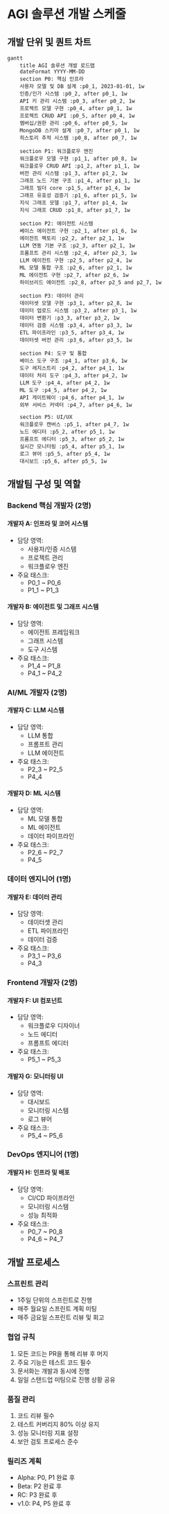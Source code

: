 # AGI 솔루션 개발 스케줄

## 개발 단위 및 퀀트 차트

```mermaid
gantt
    title AGI 솔루션 개발 로드맵
    dateFormat YYYY-MM-DD
    section P0: 핵심 인프라
    사용자 모델 및 DB 설계 :p0_1, 2023-01-01, 1w
    인증/인가 시스템 :p0_2, after p0_1, 1w
    API 키 관리 시스템 :p0_3, after p0_2, 1w
    프로젝트 모델 구현 :p0_4, after p0_1, 1w
    프로젝트 CRUD API :p0_5, after p0_4, 1w
    멤버십/권한 관리 :p0_6, after p0_5, 1w
    MongoDB 스키마 설계 :p0_7, after p0_1, 1w
    히스토리 추적 시스템 :p0_8, after p0_7, 1w

    section P1: 워크플로우 엔진
    워크플로우 모델 구현 :p1_1, after p0_8, 1w
    워크플로우 CRUD API :p1_2, after p1_1, 1w
    버전 관리 시스템 :p1_3, after p1_2, 1w
    그래프 노드 기본 구조 :p1_4, after p1_1, 1w
    그래프 빌더 core :p1_5, after p1_4, 1w
    그래프 유효성 검증기 :p1_6, after p1_5, 1w
    지식 그래프 모델 :p1_7, after p1_4, 1w
    지식 그래프 CRUD :p1_8, after p1_7, 1w

    section P2: 에이전트 시스템
    베이스 에이전트 구현 :p2_1, after p1_6, 1w
    에이전트 팩토리 :p2_2, after p2_1, 1w
    LLM 연동 기본 구조 :p2_3, after p2_1, 1w
    프롬프트 관리 시스템 :p2_4, after p2_3, 1w
    LLM 에이전트 구현 :p2_5, after p2_4, 1w
    ML 모델 통합 구조 :p2_6, after p2_1, 1w
    ML 에이전트 구현 :p2_7, after p2_6, 1w
    하이브리드 에이전트 :p2_8, after p2_5 and p2_7, 1w

    section P3: 데이터 관리
    데이터셋 모델 구현 :p3_1, after p2_8, 1w
    데이터 업로드 시스템 :p3_2, after p3_1, 1w
    데이터 변환기 :p3_3, after p3_2, 1w
    데이터 검증 시스템 :p3_4, after p3_3, 1w
    ETL 파이프라인 :p3_5, after p3_4, 1w
    데이터셋 버전 관리 :p3_6, after p3_5, 1w

    section P4: 도구 및 통합
    베이스 도구 구조 :p4_1, after p3_6, 1w
    도구 레지스트리 :p4_2, after p4_1, 1w
    데이터 처리 도구 :p4_3, after p4_2, 1w
    LLM 도구 :p4_4, after p4_2, 1w
    ML 도구 :p4_5, after p4_2, 1w
    API 게이트웨이 :p4_6, after p4_1, 1w
    외부 서비스 커넥터 :p4_7, after p4_6, 1w

    section P5: UI/UX
    워크플로우 캔버스 :p5_1, after p4_7, 1w
    노드 에디터 :p5_2, after p5_1, 1w
    프롬프트 에디터 :p5_3, after p5_2, 1w
    실시간 모니터링 :p5_4, after p5_1, 1w
    로그 뷰어 :p5_5, after p5_4, 1w
    대시보드 :p5_6, after p5_5, 1w
```

## 개발팀 구성 및 역할

### Backend 핵심 개발자 (2명)

#### 개발자 A: 인프라 및 코어 시스템
- 담당 영역:
  - 사용자/인증 시스템
  - 프로젝트 관리
  - 워크플로우 엔진
- 주요 태스크:
  - P0_1 ~ P0_6
  - P1_1 ~ P1_3

#### 개발자 B: 에이전트 및 그래프 시스템
- 담당 영역:
  - 에이전트 프레임워크
  - 그래프 시스템
  - 도구 시스템
- 주요 태스크:
  - P1_4 ~ P1_8
  - P4_1 ~ P4_2

### AI/ML 개발자 (2명)

#### 개발자 C: LLM 시스템
- 담당 영역:
  - LLM 통합
  - 프롬프트 관리
  - LLM 에이전트
- 주요 태스크:
  - P2_3 ~ P2_5
  - P4_4

#### 개발자 D: ML 시스템
- 담당 영역:
  - ML 모델 통합
  - ML 에이전트
  - 데이터 파이프라인
- 주요 태스크:
  - P2_6 ~ P2_7
  - P4_5

### 데이터 엔지니어 (1명)

#### 개발자 E: 데이터 관리
- 담당 영역:
  - 데이터셋 관리
  - ETL 파이프라인
  - 데이터 검증
- 주요 태스크:
  - P3_1 ~ P3_6
  - P4_3

### Frontend 개발자 (2명)

#### 개발자 F: UI 컴포넌트
- 담당 영역:
  - 워크플로우 디자이너
  - 노드 에디터
  - 프롬프트 에디터
- 주요 태스크:
  - P5_1 ~ P5_3

#### 개발자 G: 모니터링 UI
- 담당 영역:
  - 대시보드
  - 모니터링 시스템
  - 로그 뷰어
- 주요 태스크:
  - P5_4 ~ P5_6

### DevOps 엔지니어 (1명)

#### 개발자 H: 인프라 및 배포
- 담당 영역:
  - CI/CD 파이프라인
  - 모니터링 시스템
  - 성능 최적화
- 주요 태스크:
  - P0_7 ~ P0_8
  - P4_6 ~ P4_7

## 개발 프로세스

### 스프린트 관리
- 1주일 단위의 스프린트로 진행
- 매주 월요일 스프린트 계획 미팅
- 매주 금요일 스프린트 리뷰 및 회고

### 협업 규칙
1. 모든 코드는 PR을 통해 리뷰 후 머지
2. 주요 기능은 테스트 코드 필수
3. 문서화는 개발과 동시에 진행
4. 일일 스탠드업 미팅으로 진행 상황 공유

### 품질 관리
1. 코드 리뷰 필수
2. 테스트 커버리지 80% 이상 유지
3. 성능 모니터링 지표 설정
4. 보안 검토 프로세스 준수

### 릴리즈 계획
- Alpha: P0, P1 완료 후
- Beta: P2 완료 후
- RC: P3 완료 후
- v1.0: P4, P5 완료 후
